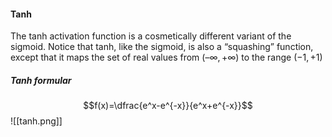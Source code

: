 #### Tanh
The tanh activation function is a cosmetically different variant of the sigmoid.    Notice that tanh, like the sigmoid, is also a “squashing” function, except that it maps the set of real values from $(–∞, +∞)$ to the range $(-1, +1)$
##### Tanh formular
$$f(x)=\dfrac{e^x-e^{-x}}{e^x+e^{-x}}$$
![[tanh.png]]